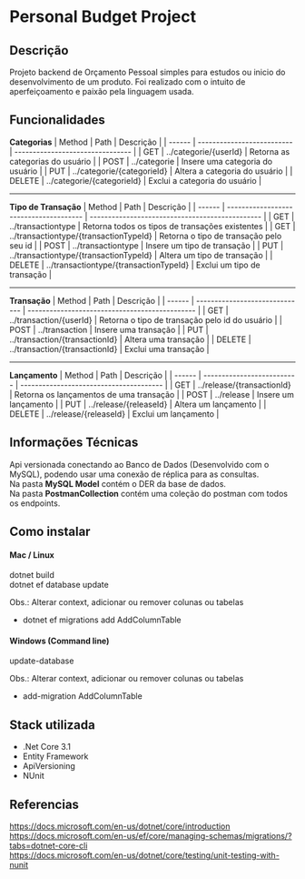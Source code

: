 # Personal Budget Project

## Descrição

Projeto backend de Orçamento Pessoal simples para estudos ou inicio do desenvolvimento de um produto. Foi realizado com o intuito de aperfeiçoamento e paixão pela linguagem usada.

## Funcionalidades
**Categorias**
| Method | Path                       | Descrição                        |
| ------ | -------------------------- | -------------------------------- |
| GET    | ../categorie/{userId}      | Retorna as categorias do usuário |
| POST   | ../categorie               | Insere uma categoria do usuário  |
| PUT    | ../categorie/{categorieId} | Altera a categoria do usuário    |
| DELETE | ../categorie/{categorieId} | Exclui a categoria do usuário    |

____

**Tipo de Transação**
| Method | Path                                   | Descrição                                       |
| ------ | -------------------------------------- | ----------------------------------------------- |
| GET    | ../transactiontype                     | Retorna todos os tipos de transações existentes |
| GET    | ../transactiontype/{transactionTypeId} | Retorna o tipo de transação pelo seu id         |
| POST   | ../transactiontype                     | Insere um tipo de transação                     |
| PUT    | ../transactiontype/{transactionTypeId} | Altera um tipo de transação                     |
| DELETE | ../transactiontype/{transactionTypeId} | Exclui um tipo de transação                     |

____

**Transação**
| Method | Path                           | Descrição                                      |
| ------ | ------------------------------ | ---------------------------------------------- |
| GET    | ../transaction/{userId}        | Retorna o tipo de transação pelo id do usuário |
| POST   | ../transaction                 | Insere uma transação                           |
| PUT    | ../transaction/{transactionId} | Altera uma transação                           |
| DELETE | ../transaction/{transactionId} | Exclui uma transação                           |

____

**Lançamento**
| Method | Path                       | Descrição                               |
| ------ | -------------------------- | --------------------------------------- |
| GET    | ../release/{transactionId} | Retorna os lançamentos de uma transação |
| POST   | ../release                 | Insere um lançamento                    |
| PUT    | ../release/{releaseId}     | Altera um lançamento                    |
| DELETE | ../release/{releaseId}     | Exclui um lançamento                    |

## Informações Técnicas

Api versionada conectando ao Banco de Dados (Desenvolvido com o MySQL), podendo usar uma conexão de réplica para as consultas.
<br/>
Na pasta <b>MySQL Model</b> contém o DER da base de dados.
<br/>
Na pasta <b>PostmanCollection</b> contém uma coleção do postman com todos os endpoints.

## Como instalar

#### Mac / Linux
dotnet build
<br/>
dotnet ef database update

Obs.: Alterar context, adicionar ou remover colunas ou tabelas
- dotnet ef migrations add AddColumnTable

#### Windows (Command line)
update-database

Obs.: Alterar context, adicionar ou remover colunas ou tabelas
- add-migration AddColumnTable

## Stack utilizada
- .Net Core 3.1
- Entity Framework
- ApiVersioning
- NUnit


## Referencias
https://docs.microsoft.com/en-us/dotnet/core/introduction
<br/>
https://docs.microsoft.com/en-us/ef/core/managing-schemas/migrations/?tabs=dotnet-core-cli
<br/>
https://docs.microsoft.com/en-us/dotnet/core/testing/unit-testing-with-nunit
